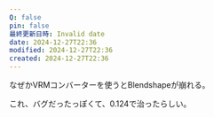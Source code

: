 ```yaml
---
Q: false
pin: false
最終更新日時: Invalid date
date: 2024-12-27T22:36
modified: 2024-12-27T22:36
created: 2024-12-27T22:36
---
```

  

なぜかVRMコンバーターを使うとBlendshapeが崩れる。

これ、バグだったっぽくて、0.124で治ったらしい。